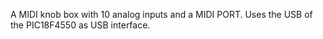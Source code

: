 A MIDI knob box with 10 analog inputs and a MIDI PORT. Uses the USB of the PIC18F4550 as USB interface.
